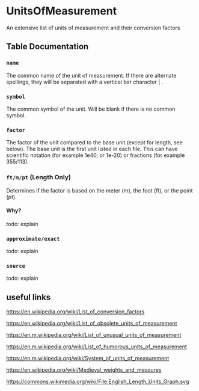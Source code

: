 # UnitsOfMeasurement
An extensive list of units of measurement and their conversion factors

## Table Documentation

### `name`

The common name of the unit of measurement. If there are alternate spellings, they will be separated with a vertical bar character | .

### `symbol`

The common symbol of the unit. Will be blank if there is no common symbol.

### `factor`

The factor of the unit compared to the base unit (except for length, see below). The base unit is the first unit listed in each file. This can have scientific notation (for example 1e40, or 1e-20) or fractions (for example 355/113).

### `ft/m/pt` (Length Only)

Determines if the factor is based on the meter (m), the foot (ft), or the point (pt).

#### Why?
todo: explain

### `approximate/exact`

todo: explain

### `source`

todo: explain

## useful links

https://en.wikipedia.org/wiki/List_of_conversion_factors

https://en.wikipedia.org/wiki/List_of_obsolete_units_of_measurement

https://en.m.wikipedia.org/wiki/List_of_unusual_units_of_measurement

https://en.m.wikipedia.org/wiki/List_of_humorous_units_of_measurement

https://en.m.wikipedia.org/wiki/System_of_units_of_measurement

https://en.wikipedia.org/wiki/Medieval_weights_and_measures

https://commons.wikimedia.org/wiki/File:English_Length_Units_Graph.svg
